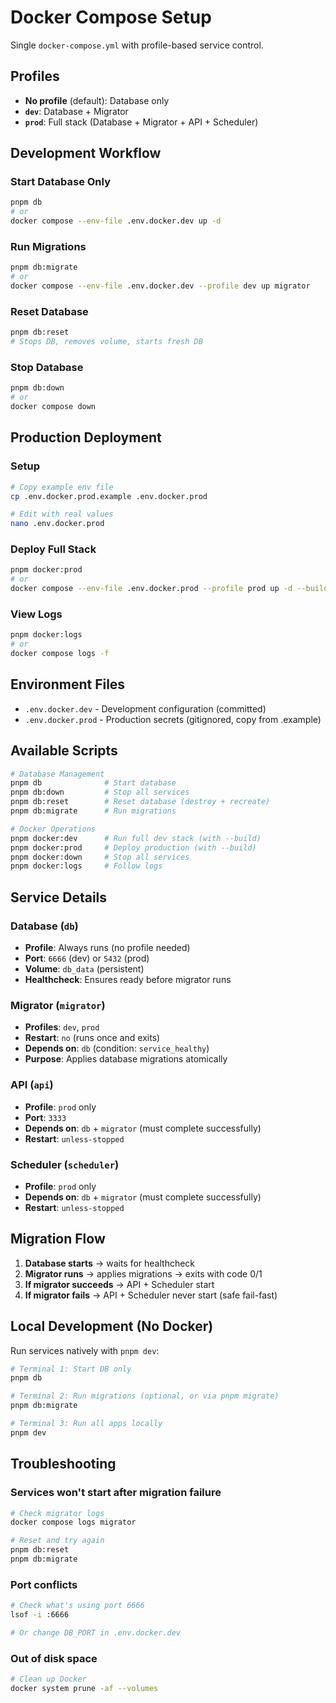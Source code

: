 # Docker Compose Setup

Single `docker-compose.yml` with profile-based service control.

## Profiles

- **No profile** (default): Database only
- **`dev`**: Database + Migrator
- **`prod`**: Full stack (Database + Migrator + API + Scheduler)

## Development Workflow

### Start Database Only
```bash
pnpm db
# or
docker compose --env-file .env.docker.dev up -d
```

### Run Migrations
```bash
pnpm db:migrate
# or
docker compose --env-file .env.docker.dev --profile dev up migrator
```

### Reset Database
```bash
pnpm db:reset
# Stops DB, removes volume, starts fresh DB
```

### Stop Database
```bash
pnpm db:down
# or
docker compose down
```

## Production Deployment

### Setup
```bash
# Copy example env file
cp .env.docker.prod.example .env.docker.prod

# Edit with real values
nano .env.docker.prod
```

### Deploy Full Stack
```bash
pnpm docker:prod
# or
docker compose --env-file .env.docker.prod --profile prod up -d --build
```

### View Logs
```bash
pnpm docker:logs
# or
docker compose logs -f
```

## Environment Files

- `.env.docker.dev` - Development configuration (committed)
- `.env.docker.prod` - Production secrets (gitignored, copy from .example)

## Available Scripts

```bash
# Database Management
pnpm db              # Start database
pnpm db:down         # Stop all services
pnpm db:reset        # Reset database (destroy + recreate)
pnpm db:migrate      # Run migrations

# Docker Operations
pnpm docker:dev      # Run full dev stack (with --build)
pnpm docker:prod     # Deploy production (with --build)
pnpm docker:down     # Stop all services
pnpm docker:logs     # Follow logs
```

## Service Details

### Database (`db`)
- **Profile**: Always runs (no profile needed)
- **Port**: `6666` (dev) or `5432` (prod)
- **Volume**: `db_data` (persistent)
- **Healthcheck**: Ensures ready before migrator runs

### Migrator (`migrator`)
- **Profiles**: `dev`, `prod`
- **Restart**: `no` (runs once and exits)
- **Depends on**: `db` (condition: `service_healthy`)
- **Purpose**: Applies database migrations atomically

### API (`api`)
- **Profile**: `prod` only
- **Port**: `3333`
- **Depends on**: `db` + `migrator` (must complete successfully)
- **Restart**: `unless-stopped`

### Scheduler (`scheduler`)
- **Profile**: `prod` only
- **Depends on**: `db` + `migrator` (must complete successfully)
- **Restart**: `unless-stopped`

## Migration Flow

1. **Database starts** → waits for healthcheck
2. **Migrator runs** → applies migrations → exits with code 0/1
3. **If migrator succeeds** → API + Scheduler start
4. **If migrator fails** → API + Scheduler never start (safe fail-fast)

## Local Development (No Docker)

Run services natively with `pnpm dev`:
```bash
# Terminal 1: Start DB only
pnpm db

# Terminal 2: Run migrations (optional, or via pnpm migrate)
pnpm db:migrate

# Terminal 3: Run all apps locally
pnpm dev
```

## Troubleshooting

### Services won't start after migration failure
```bash
# Check migrator logs
docker compose logs migrator

# Reset and try again
pnpm db:reset
pnpm db:migrate
```

### Port conflicts
```bash
# Check what's using port 6666
lsof -i :6666

# Or change DB_PORT in .env.docker.dev
```

### Out of disk space
```bash
# Clean up Docker
docker system prune -af --volumes
```
